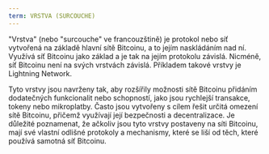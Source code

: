 ```yaml
---
term: VRSTVA (SURCOUCHE)
---
```


"Vrstva" (nebo "surcouche" ve francouzštině) je protokol nebo síť vytvořená na základě hlavní sítě Bitcoinu, a to jejím naskládáním nad ní. Využívá síť Bitcoinu jako základ a je tak na jejím protokolu závislá. Nicméně, síť Bitcoinu není na svých vrstvách závislá. Příkladem takové vrstvy je Lightning Network.

Tyto vrstvy jsou navrženy tak, aby rozšířily možnosti sítě Bitcoinu přidáním dodatečných funkcionalit nebo schopností, jako jsou rychlejší transakce, tokeny nebo mikroplatby. Často jsou vytvořeny s cílem řešit určitá omezení sítě Bitcoinu, přičemž využívají její bezpečnosti a decentralizace. Je důležité poznamenat, že ačkoliv jsou tyto vrstvy postaveny na síti Bitcoinu, mají své vlastní odlišné protokoly a mechanismy, které se liší od těch, které používá samotná síť Bitcoinu.